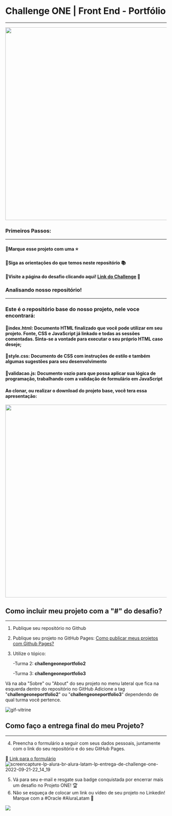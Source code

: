 # Challenge ONE | Front End - Portfólio
---

<p align="center" >
     <img width="600" heigth="600" src="https://user-images.githubusercontent.com/101413385/168887837-b6d26532-6782-48dc-92eb-e48bf6c57a15.png">
</p>

###  Primeiros Passos:
---
#### 🔹Marque esse projeto com uma ⭐
#### 🔹Siga as orientações do que temos neste repositório 📚
#### 🔹Visite a página do desafio clicando aqui! [Link do Challenge](https://www.alura.com.br/challenges/oracle-one-front-end/) 📃


### Analisando nosso repositório!
---
### Este é o repositório base do nosso projeto, nele voce encontrará:
#### 🔹index.html: Documento HTML finalizado que você pode utilizar em seu projeto. Fonte, CSS e JavaScript já linkado e todas as sessões comentadas. Sinta-se a vontade para executar o seu próprio HTML caso deseje;
#### 🔹style.css: Documento de CSS com instruções de estilo e também algumas sugestões para seu desenvolvimento
#### 🔹validacao.js: Documento vazio para que possa aplicar sua lógica de programação, trabalhando com a validação de formulário em JavaScript
#### Ao clonar, ou realizar o download do projeto base, você tera essa apresentação:


<p align="center" >
     <img width="600" heigth="600" src="https://user-images.githubusercontent.com/101413385/168888313-d031e9e1-1449-4b73-bd3c-3102223097f3.png">
</p>


## Como incluir meu projeto com a "#" do desafio?
---
1) Publique seu repositório no Github
2) Publique seu projeto no GitHub Pages: [Como publicar meus projetos com Github Pages?](https://docs.github.com/pt/pages/getting-started-with-github-pages/creating-a-github-pages-site)
3) Utilize o tópico:

     -Turma 2: **challengeoneportfolio2**
     
     -Turma 3: **challengeoneportfolio3**
     
Vá na aba "Sobre" ou "About" do seu projeto no menu lateral que fica na esquerda dentro do repositório no GitHub Adicione a tag "**challengeoneportfolio2**" ou "**challengeoneportfolio3**" dependendo de qual turma você pertence.


![gif-vitrine](https://user-images.githubusercontent.com/91544872/153601047-62aee6cb-e3cf-42b3-92c3-7130c996113f.gif)

## Como faço a entrega final do meu Projeto?
---

4) Preencha o formulário a seguir com seus dados pessoais, juntamente com o link do seu repositório e do seu GitHub Pages.

🔹 [Link para o formulário](https://lp.alura.com.br/alura-latam-lp-entrega-de-challenge-one)
![screencapture-lp-alura-br-alura-latam-lp-entrega-de-challenge-one-2022-09-21-22_14_19](https://user-images.githubusercontent.com/101413385/191637065-9b244d31-e38d-4c77-881e-ebef3467d26f.png)

5) Vá para seu e-mail e resgate sua badge conquistada por encerrar mais um desafio no Projeto ONE! 🏆
6) Não se esqueça de colocar um link ou vídeo de seu projeto no Linkedin! Marque com a #Oracle #AluraLatam 🏁


 <a href="https://www.linkedin.com/company/alura-latam/mycompany/" target="_blank">
<img src="https://img.shields.io/badge/-LinkedIn-%230077B5?style=for-the-badge&logo=linkedin&logoColor=white" target="_blank"></a>
